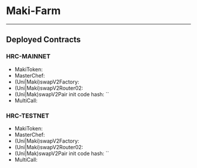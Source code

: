 # Maki-Farm 
___
## Deployed Contracts

### HRC-MAINNET

- MakiToken:
- MasterChef:
- (Uni|Maki)swapV2Factory:
- (Uni|Maki)swapV2Router02:
- (Uni|Mak)swapV2Pair init code hash: ``
- MultiCall:

### HRC-TESTNET

- MakiToken:
- MasterChef:
- (Uni|Maki)swapV2Factory:
- (Uni|Maki)swapV2Router02:
- (Uni|Mak)swapV2Pair init code hash: ``
- MultiCall:
